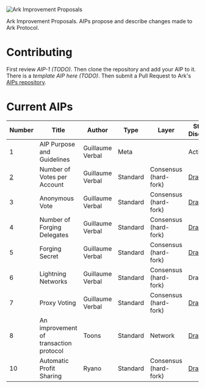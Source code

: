 ![Ark Improvement Proposals](https://i.imgur.com/gqKcGt6.png)

Ark Improvement Proposals. AIPs propose and describe changes made to Ark Protocol.

# Contributing
First review *AIP-1 (TODO)*. Then clone the repository and add your AIP to it. There is a *template AIP here (TODO)*. Then submit a Pull Request to Ark's [AIPs repository](https://github.com/ArkEcosystem/AIPs).

# Current AIPs
| Number        | Title        | Author | Type  | Layer        | Status / Discussion |
| ------------- | ------------ | ------ | ----- | ------------ | ------------------- |
| 1 | AIP Purpose and Guidelines | Guillaume Verbal | Meta | | Active |
| [2](AIPS/aip-2.md) | Number of Votes per Account | Guillaume Verbal | Standard | Consensus (hard-fork) | [Draft](https://github.com/ArkEcosystem/AIPs/issues/1) |
| 3 | Anonymous Vote | Guillaume Verbal | Standard | Consensus (hard-fork) | [Draft](https://github.com/ArkEcosystem/AIPs/issues/5) |
| 4 | Number of Forging Delegates | Guillaume Verbal | Standard | Consensus (hard-fork) | [Draft](https://github.com/ArkEcosystem/AIPs/issues/3) |
| 5 | Forging Secret | Guillaume Verbal | Standard | Consensus (hard-fork) | [Draft](https://github.com/ArkEcosystem/AIPs/issues/6) |
| 6 | Lightning Networks | Guillaume Verbal | Standard | Consensus (hard-fork) | Draft |
| 7 | Proxy Voting | Guillaume Verbal | Standard | Consensus (hard-fork) | [Draft](https://github.com/ArkEcosystem/AIPs/issues/2) |
| 8 | An improvement of transaction protocol | Toons | Standard | Network | [Draft](https://github.com/ArkEcosystem/AIPs/issues/7) |
| 10 | Automatic Profit Sharing | Ryano | Standard | Consensus (hard-fork) | [Draft](https://github.com/ArkEcosystem/AIPs/blob/master/AIPS/aip-10.md) |
